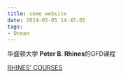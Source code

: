 ```yaml
---
title: some website
date: 2024-05-05 14:45:05
tags: 
- Ocean
---
```




华盛顿大学 **Peter B. Rhines**的GFD课程

[RHINES' COURSES](https://www.ocean.washington.edu/research/gfd/index.html#courses)
